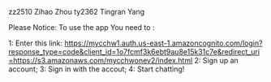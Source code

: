 zz2510 Zihao Zhou
ty2362 Tingran Yang

Please Notice:
To use the app You need to :

1: Enter this link:
https://mycchw1.auth.us-east-1.amazoncognito.com/login?response_type=code&client_id=1o7fcmf3k6ebt9au8e15k31c7e&redirect_uri=https://s3.amazonaws.com/mycchwonev2/index.html
2: Sign up an account;
3: Sign in with the accout;
4: Start chatting!
